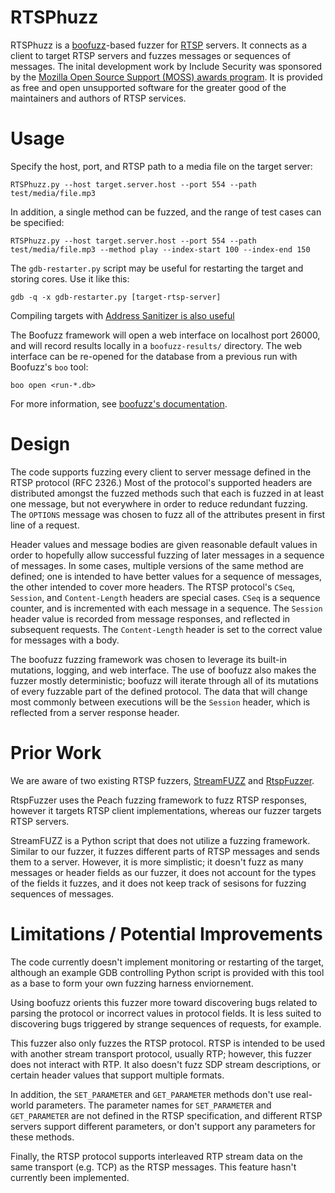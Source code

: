 # RTSPhuzz

RTSPhuzz is a [boofuzz](https://github.com/jtpereyda/boofuzz)-based fuzzer for [RTSP](https://tools.ietf.org/html/rfc2326) servers. It connects as a client to target RTSP servers and fuzzes messages or sequences of messages. The inital development work by Include Security was sponsored by the [Mozilla Open Source Support (MOSS) awards program](https://www.mozilla.org/en-US/moss/). It is provided as free and open unsupported software for the greater good of the maintainers and authors of RTSP services.

# Usage

Specify the host, port, and RTSP path to a media file on the target server:

```RTSPhuzz.py --host target.server.host --port 554 --path test/media/file.mp3```

In addition, a single method can be fuzzed, and the range of test cases can be specified:

```RTSPhuzz.py --host target.server.host --port 554 --path test/media/file.mp3 --method play --index-start 100 --index-end 150```

The `gdb-restarter.py` script may be useful for restarting the target and storing cores. Use it like this:

```gdb -q -x gdb-restarter.py [target-rtsp-server]```

Compiling targets with [Address Sanitizer is also useful](https://clang.llvm.org/docs/AddressSanitizer.html)

The Boofuzz framework will open a web interface on localhost port 26000, and will record results locally in a `boofuzz-results/` directory. The web interface can be re-opened for the database from a previous run with Boofuzz's `boo` tool:

```boo open <run-*.db>```

For more information, see [boofuzz's documentation](https://boofuzz.readthedocs.io/en/stable/user/quickstart.html).

# Design

The code supports fuzzing every client to server message defined in the RTSP protocol (RFC 2326.) Most of the protocol's supported headers are distributed amongst the fuzzed methods such that each is fuzzed in at least one message, but not everywhere in order to reduce redundant fuzzing. The `OPTIONS` message was chosen to fuzz all of the attributes present in first line of a request.

Header values and message bodies are given reasonable default values in order to hopefully allow successful fuzzing of later messages in a sequence of messages. In some cases, multiple versions of the same method are defined; one is intended to have better values for a sequence of messages, the other intended to cover more headers.
The RTSP protocol's `CSeq`, `Session`, and `Content-Length` headers are special cases. `CSeq` is a sequence counter, and is incremented with each message in a sequence. The `Session` header value is recorded from message responses, and reflected in subsequent requests. The `Content-Length` header is set to the correct value for messages with a body.

The boofuzz fuzzing framework was chosen to leverage its built-in mutations, logging, and web interface. The use of boofuzz also makes the fuzzer mostly deterministic; boofuzz will iterate through all of its mutations of every fuzzable part of the defined protocol. The data that will change most commonly between executions will be the `Session` header, which is reflected from a server response header.

# Prior Work
We are aware of two existing RTSP fuzzers, [StreamFUZZ](https://github.com/rabimba/StreamFUZZ) and [RtspFuzzer](https://github.com/iSECPartners/RtspFuzzer). 

RtspFuzzer uses the Peach fuzzing framework to fuzz RTSP responses, however it targets RTSP client implementations, whereas our fuzzer targets RTSP servers.

StreamFUZZ is a Python script that does not utilize a fuzzing framework. Similar to our fuzzer, it fuzzes different parts of RTSP messages and sends them to a server. However, it is more simplistic; it doesn't fuzz as many messages or header fields as our fuzzer, it does not account for the types of the fields it fuzzes, and it does not keep track of sesisons for fuzzing sequences of messages.

# Limitations / Potential Improvements

The code currently doesn't implement monitoring or restarting of the target, although an example GDB controlling Python script is provided with this tool as a base to form your own fuzzing harness enviornement. 

Using boofuzz orients this fuzzer more toward discovering bugs related to parsing the protocol or incorrect values in protocol fields. It is less suited to discovering bugs triggered by strange sequences of requests, for example.

This fuzzer also only fuzzes the RTSP protocol. RTSP is intended to be used with another stream transport protocol, usually RTP; however, this fuzzer does not interact with RTP. It also doesn't fuzz SDP stream descriptions, or certain header values that support multiple formats. 

In addition, the `SET_PARAMETER` and `GET_PARAMETER` methods don't use real-world parameters. The parameter names for `SET_PARAMETER` and `GET_PARAMETER` are not defined in the RTSP specification, and different RTSP servers support different parameters, or don't support any parameters for these methods.

Finally, the RTSP protocol supports interleaved RTP stream data on the same transport (e.g. TCP) as the RTSP messages. This feature hasn't currently been implemented.
